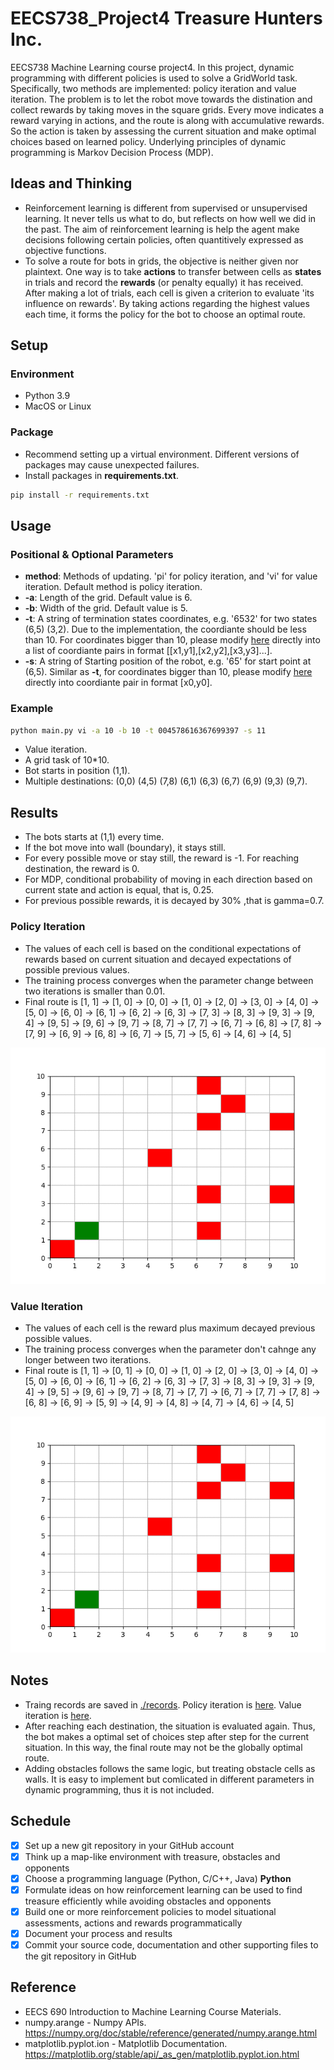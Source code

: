 # EECS738_Project4 Treasure Hunters Inc.
EECS738 Machine Learning course project4. In this project, dynamic programming with different policies is used to solve a GridWorld task. Specifically, two methods are implemented: policy iteration and value iteration. The problem is to let the robot move towards the distination and collect rewards by taking moves in the square grids. Every move indicates a reward varying in actions, and the route is along with accumulative rewards. So the action is taken by assessing the current situation and make optimal choices based on learned policy. Underlying principles of dynamic programming is Markov Decision Process (MDP).

## Ideas and Thinking
* Reinforcement learning is different from supervised or unsupervised learning. It never tells us what to do, but reflects on how well we did in the past. The aim of reinforcement learning is help the agent make decisions following certain policies, often quantitively expressed as objective functions.
* To solve a route for bots in grids, the objective is neither given nor plaintext. One way is to take **actions** to transfer between cells as **states** in trials and record the **rewards** (or penalty equally) it has received. After making a lot of trials, each cell is given a criterion to evaluate 'its influence on rewards'. By taking actions regarding the highest values each time, it forms the policy for the bot to choose an optimal route.

## Setup
### Environment
* Python 3.9
* MacOS or Linux

### Package
* Recommend setting up a virtual environment. Different versions of packages may cause unexpected failures.
* Install packages in **requirements.txt**.
```bash
pip install -r requirements.txt
``` 

## Usage
### Positional & Optional Parameters
* **method**: Methods of updating. 'pi' for policy iteration, and 'vi' for value iteration. Default method is policy iteration.
* **-a**: Length of the grid. Default value is 6.
* **-b**: Width of the grid. Default value is 5.
* **-t**: A string of termination states coordinates, e.g. '6532' for two states (6,5) (3,2). Due to the implementation, the coordiante should be less than 10. For coordinates bigger than 10, please modify [here](https://github.com/liuzey/EECS738_Project4/blob/cc899ac2a5f72eb0653a270d5d884862d297d031/main.py#L24) directly into a list of coordiante pairs in format \[\[x1,y1\],\[x2,y2\],\[x3,y3\]...\].
* **-s**: A string of Starting position of the robot, e.g. '65' for start point at (6,5). Similar as **-t**, for coordinates bigger than 10, please modify [here](https://github.com/liuzey/EECS738_Project4/blob/cc899ac2a5f72eb0653a270d5d884862d297d031/main.py#L23) directly into coordiante pair in format \[x0,y0\].

### Example
```bash
python main.py vi -a 10 -b 10 -t 004578616367699397 -s 11
```
* Value iteration.
* A grid task of 10\*10.
* Bot starts in position (1,1).
* Multiple destinations: (0,0) (4,5) (7,8) (6,1) (6,3) (6,7) (6,9) (9,3) (9,7).


## Results
* The bots starts at (1,1) every time.
* If the bot move into wall (boundary), it stays still.
* For every possible move or stay still, the reward is -1. For reaching destination, the reward is 0.
* For MDP, conditional probability of moving in each direction based on current state and action is equal, that is, 0.25.
* For previous possible rewards, it is decayed by 30% ,that is gamma=0.7.

### Policy Iteration
* The values of each cell is based on the conditional expectations of rewards based on current situation and decayed expectations of possible previous values.
* The training process converges when the parameter change between two iterations is smaller than 0.01.
* Final route is \[1, 1] -> \[1, 0] -> \[0, 0] -> \[1, 0] -> \[2, 0] -> \[3, 0] -> \[4, 0] -> \[5, 0] -> \[6, 0] -> \[6, 1] -> \[6, 2] -> \[6, 3] -> \[7, 3] -> \[8, 3] -> \[9, 3] -> \[9, 4] -> \[9, 5] -> \[9, 6] -> \[9, 7] -> \[8, 7] -> \[7, 7] -> \[6, 7] -> \[6, 8] -> \[7, 8] -> \[7, 9] -> \[6, 9] -> \[6, 8] -> \[6, 7] -> \[5, 7] -> \[5, 6] -> \[4, 6] -> \[4, 5]


![](https://github.com/liuzey/EECS738_Project4/blob/main/pic_pi/all.gif)

### Value Iteration
* The values of each cell is the reward plus maximum decayed previous possible values.
* The training process converges when the parameter don't cahnge any longer between two iterations.
* Final route is \[1, 1\] -> \[0, 1\] -> \[0, 0\] -> \[1, 0\] -> \[2, 0\] -> \[3, 0\] -> \[4, 0\] -> \[5, 0\] -> \[6, 0\] -> \[6, 1\] -> \[6, 2\] -> \[6, 3\] -> \[7, 3\] -> \[8, 3\] -> \[9, 3\] -> \[9, 4\] -> \[9, 5\] -> \[9, 6\] -> \[9, 7\] -> \[8, 7\] -> \[7, 7\] -> \[6, 7\] -> \[7, 7\] -> \[7, 8\] -> \[6, 8\] -> \[6, 9\] -> \[5, 9\] -> \[4, 9\] -> \[4, 8\] -> \[4, 7\] -> \[4, 6\] -> \[4, 5\]


![](https://github.com/liuzey/EECS738_Project4/blob/main/pic_vi/all.gif)

## Notes
* Traing records are saved in [./records](https://github.com/liuzey/EECS738_Project4/tree/main/records). Policy iteration is [here](https://github.com/liuzey/EECS738_Project4/blob/main/records/train_pi.log). Value iteration is [here](https://github.com/liuzey/EECS738_Project4/blob/main/records/train_vi.log).
* After reaching each destination, the situation is evaluated again. Thus, the bot makes a optimal set of choices step after step for the current situation. In this way, the final route may not be the globally optimal route.
* Adding obstacles follows the same logic, but treating obstacle cells as walls. It is easy to implement but comlicated in different parameters in dynamic programming, thus it is not included.

## Schedule
- [x] Set up a new git repository in your GitHub account
- [x] Think up a map-like environment with treasure, obstacles and opponents
- [x] Choose a programming language (Python, C/C++, Java) **Python**
- [x] Formulate ideas on how reinforcement learning can be used to find treasure efficiently while avoiding obstacles and opponents
- [x] Build one or more reinforcement policies to model situational assessments, actions and rewards programmatically
- [x] Document your process and results
- [x] Commit your source code, documentation and other supporting files to the git repository in GitHub

## Reference
* EECS 690 Introduction to Machine Learning Course Materials.
* numpy.arange - Numpy APIs. https://numpy.org/doc/stable/reference/generated/numpy.arange.html
* matplotlib.pyplot.ion - Matplotlib Documentation. https://matplotlib.org/stable/api/_as_gen/matplotlib.pyplot.ion.html

